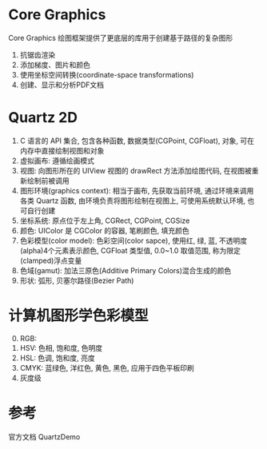 # Core Graphics

Core Graphics 绘图框架提供了更底层的库用于创建基于路径的复杂图形

1. 抗锯齿渲染
2. 添加梯度、图片和颜色
3. 使用坐标空间转换(coordinate-space transformations)
4. 创建、显示和分析PDF文档

# Quartz 2D

1. C 语言的 API 集合, 包含各种函数, 数据类型(CGPoint, CGFloat), 对象, 可在内存中直接绘制视图和对象
2. 虚拟画布: 遵循绘画模式
3. 视图: 向图形所在的 UIView 视图的 drawRect 方法添加绘图代码, 在视图被重新绘制前被调用
4. 图形环境(graphics context): 相当于画布, 先获取当前环境, 通过环境来调用各类 Quartz 函数, 由环境负责将图形绘制在视图上, 可使用系统默认环境, 也可自行创建
5. 坐标系统: 原点位于左上角, CGRect, CGPoint, CGSize
6. 颜色: UIColor 是 CGColor 的容器, 笔刷颜色, 填充颜色
7. 色彩模型(color model): 色彩空间(color sapce), 使用红, 绿, 蓝, 不透明度(alpha)4个元素表示颜色, CGFloat 类型值, 0.0~1.0 取值范围, 称为限定(clamped)浮点变量
8. 色域(gamut): 加法三原色(Additive Primary Colors)混合生成的颜色
9. 形状: 弧形, 贝塞尔路径(Bezier Path)

# 计算机图形学色彩模型

0. RGB:
1. HSV: 色相, 饱和度, 色明度
2. HSL: 色调, 饱和度, 亮度
3. CMYK: 蓝绿色, 洋红色, 黄色, 黑色, 应用于四色平板印刷
4. 灰度级

# 参考

官方文档 QuartzDemo

